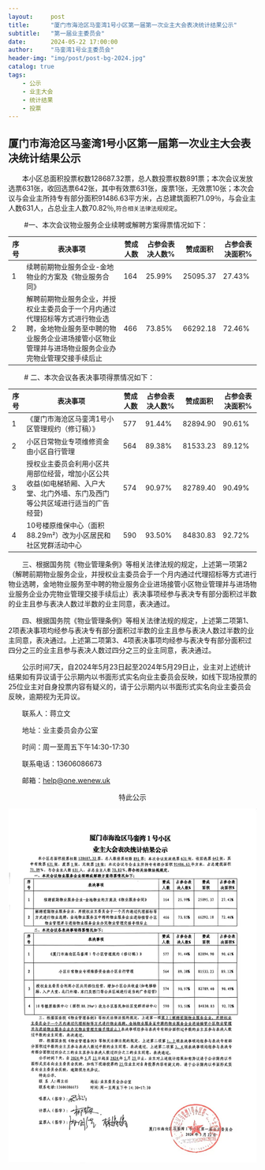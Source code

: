 ```yaml
---
layout:     post
title:      "厦门市海沧区马銮湾1号小区第一届第一次业主大会表决统计结果公示"
subtitle:   "第一届业主委员会"
date:       2024-05-22 17:00:00
author:     "马銮湾1号业主委员会"
header-img: "img/post/post-bg-2024.jpg"
catalog: true
tags:
    - 公示
    - 业主大会
    - 统计结果
    - 投票
---
```




## 厦门市海沧区马銮湾1号小区第一届第一次业主大会表决统计结果公示

&emsp;&emsp;本小区总面积投票权数128687.32票，总人数投票权数891票；本次会议发放选票631张，收回选票642张，其中有效票631张，废票1张，无效票10张；本次会议与会业主所持专有部分面积91486.63平方米，占总建筑面积71.09％，与会业主人数631人，占总业主人数70.82％,`符合相关法律法规规定`。

&emsp;&emsp; #一、本次会议物业服务企业续聘或解聘方案得票情况如下：

| 序号 | 表决事项                                                                                                                                                                         | 赞成人数 | 占参会表决人数% | 赞成面积 | 占参会表决面积% |
|------|----------------------------------------------------------------------------------------------------------------------------------------------------------------------------------|----------|-----------------|----------|-----------------|
| 1    | 续聘前期物业服务企业-金地物业的方案及《物业服务合同》                                                                                                                            | 164      | 25.99%          | 25095.37 | 27.43%          |
| 2    | 解聘前期物业服务企业，并授权业主委员会于一个月内通过代理招标等方式进行物业选聘，金地物业服务至中聘的物业服务企业进场接管小区物业管理并与进场物业服务企业办完物业管理交接手续后止 | 466      | 73.85%          | 66292.18 | 72.46%          |

&emsp;&emsp; # 二、本次会议各表决事项得票情况如下：

| 序号 | 表决事项                                                                                                                                                   | 赞成人数 | 占参会表决人数% | 赞成面积 | 占参会表决面积% |
|------|------------------------------------------------------------------------------------------------------------------------------------------------------------|----------|-----------------|----------|-----------------|
| 1    | 《厦门市海沧区马銮湾1号小区管理规约（修订稿）》                                                                                                            | 577      | 91.44%          | 82894.90 | 90.61%          |
| 2    | 小区日常物业专项维修资金由小区自行管理                                                                                                                     | 564      | 89.38%          | 81533.23 | 89.12%          |
| 3    | 授权业主委员会利用小区共用部位经营，增加小区公共收益(如电梯轿厢、入户大堂、北门外墙、东门及西门等公共区域进行适当的广告经营)| 574      | 90.97%          | 82789.40 | 90.49%          |
| 4    | 10号楼原维保中心（面积88.29m²）改为小区居民和社区党群活动中心                                                                                              | 590      | 93.50%          | 84830.83 | 92.72%          |

&emsp;&emsp;三、根据国务院《物业管理条例》等相关法律法规的规定，上述第一项第2（解聘前期物业服务企业，并授权业主委员会于一个月内通过代理招标等方式进行物业选聘，金地物业服务至中聘的物业服务企业进场接管小区物业管理并与进场物业服务企业办完物业管理交接手续后止）表决事项经参与表决专有部分面积过半数的业主且参与表决人数过半数的业主同意，表决通过。

&emsp;&emsp;四、根据国务院《物业管理条例》等相关法律法规的规定，上述第二项第1、2项表决事项均经参与表决专有部分面积过半数的业主且参与表决人数过半数的业主同意，表决通过。上述第二项第3、4项表决事项均经参与表决专有部分面积过四分之三的业主且参与表决人数过四分之三的业主同意，表决通过。

&emsp;&emsp;公示时间7天，自2024年5月23日起至2024年5月29日止，业主对上述统计结果如有异议请于公示期内以书面形式实名向业主委员会反映，如线下现场投票的25位业主对自身投票内容有疑义的，请于公示期内以书面形式实名向业主委员会反映，逾期视为无异议。

&emsp;&emsp;联系人：蒋立文     

&emsp;&emsp;地址：业主委员会办公室  

&emsp;&emsp;时间：周一至周五下午14:30-17:30

&emsp;&emsp;联系电话：13606086673

&emsp;&emsp;邮箱：help@one.wenew.uk

<center>特此公示</center>

![](\img\in-post\2024-5-22投票公示.jpg)
